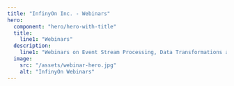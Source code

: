 ```yaml
---
title: "InfinyOn Inc. - Webinars"
hero:
  component: "hero/hero-with-title"
  title: 
    line1: "Webinars"
  description: 
    line1: "Webinars on Event Stream Processing, Data Transformations and Real-time Data"
  image: 
    src: "/assets/webinar-hero.jpg"
    alt: "InfinyOn Webinars"   
---
```

